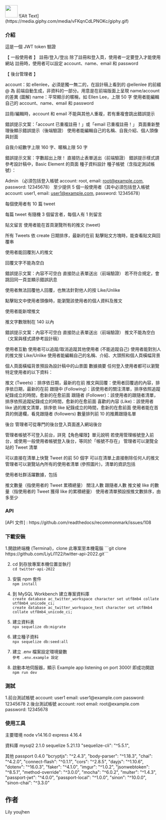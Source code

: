 
<img src="https://media.giphy.com/media/vFKqnCdLPN/OKc/giphy.gif" width="40" height="40" />
![Alt Text](https://media.giphy.com/media/vFKqnCdLPNOKc/giphy.gif)

<h3>介紹</h3>
這是一個 
JWT token 驗證

【 一般使用者 】
註冊/登入/登出
除了註冊和登入頁，使用者一定要登入才能使用網站
註冊時，使用者可以設定 account、name、email 和 password

【 後台管理者 】

account：如 ellenlee，必須是獨一無二的，在設計稿上看到的 @ellenlee 的前綴 @ 為 前端自動生成，非資料的一部分。用意是在前端版面上呈現 name/account 的差異 (圖解)
name：平常顯示的暱稱，如 Ellen Lee，上限 50 字
使用者能編輯自己的 account、name、email 和 password

註冊/編輯時，account 和 email 不能與其他人重複，若有重複會跳出錯誤提示

錯誤提示文案：「account 已重複註冊！」或「email 已重複註冊！」
頁面重新整理後顯示錯誤提示（後端驗證）
使用者能編輯自己的名稱、自我介紹、個人頭像與封面

自我介紹數字上限 160 字、暱稱上限 50 字

錯誤提示文案：字數超出上限！
直接防止表單送出（前端驗證）
錯誤提示樣式請參考設計稿中，Basic Element 的頁面
種子資料設計
種子帳號（含指定測試帳號）：

Admin （必須包括登入帳號 account: root, email: root@example.com, password: 12345678）
至少提供 5 個一般使用者（其中必須包括登入帳號 account: user1, email: user1@example.com, password: 12345678）

每個使用者有 10 篇 tweet

每篇 tweet 有隨機 3 個留言者，每個人有 1 則留言

貼文留言
使用者能在首頁瀏覽所有的推文 (tweet)

所有 Tweets 依 create 日期排序，最新的在前
點擊貼文方塊時，能查看貼文與回覆串

使用者能回覆別人的推文

回覆文字不能為空白

錯誤提示文案：內容不可空白
直接防止表單送出（前端驗證）
若不符合規定，會跳回同一頁並顯示錯誤訊息

使用者無法回覆他人回覆，也無法針對他人的按 Like/Unlike

點擊貼文中使用者頭像時，能瀏覽該使用者的個人資料及推文

使用者能新增推文

推文字數限制在 140 以內

錯誤提示文案：內容不可空白
直接防止表單送出（前端驗證）
推文不能為空白（文案與樣式請參考設計稿）

使用者互動
使用者可以追蹤/取消追蹤其他使用者 (不能追蹤自己)
使用者能對別人的推文按 Like/Unlike
使用者能編輯自己的名稱、介紹、大頭照和個人頁橫幅背景

個人頁面橫幅背景預設為設計稿中的山景圖
數據摘要
任何登入使用者都可以瀏覽特定使用者的以下資料：

推文 (Tweets)：排序依日期，最新的在前
推文與回覆：使用者回覆過的內容，排序依日期，最新的在前
跟隨中 (Following)：該使用者的關注清單，排序依照追蹤紀錄成立的時間，愈新的在愈前面
跟隨者 (Follower)：該使用者的跟隨者清單，排序依照追蹤紀錄成立的時間，愈新的在愈前面
喜歡的內容 (Like)：該使用者 like 過的推文清單，排序依 like 紀錄成立的時間，愈新的在愈前面
使用者能在首頁的側邊欄，看見跟隨者 (followers) 數量排列前 10 的推薦跟隨名單

後台
管理者可從專門的後台登入頁面進入網站後台

管理者帳號不可登入前台，詳見【角色權限】單元說明
若使用管理帳號登入前台，或使用一般使用者帳號登入後台，等同於「帳號不存在」
管理者可以瀏覽全站的 Tweet 清單

可以直接在清單上快覽 Tweet 的前 50 個字
可以在清單上直接刪除任何人的推文
管理者可以瀏覽站內所有的使用者清單 (參照圖片)，清單的資訊包括

使用者社群活躍數據，包括

推文數量（指使用者的 Tweet 累積總量）
關注人數
跟隨者人數
推文被 like 的數量（指使用者的 Tweet 獲得 like 的累積總量）
使用者清單預設按推文數排序，由多至少



<h3>API</h3>
[API 文件] : https://github.com/readthedocs/recommonmark/issues/108

<h3>下載安裝</h3>
1.開啟終端機 (Terminal)，clone 此專案至本機電腦  
```git clone https://github.com/LiyLi1122/twitter-api-2022.git```

2. cd 到存放專案本機位置並執行  
```cd twitter-api-2022```

3. 安裝 npm 套件   
```npm install```

4. 到 MySQL Workbench 建立專案資料庫  
```create database ac_twitter_workspace character set utf8mb4 collate utf8mb4_unicode_ci;```   
```create database ac_twitter_workspace_test character set utf8mb4 collate utf8mb4_unicode_ci;```

5. 建立資料表  
```npx sequelize db:migrate```

6. 建立種子資料  
```npx sequelize db:seed:all```

7. 建立 .env 檔案設定環境變數  
```參考 .env.example 設定```

8. 啟動本地伺服器，顯示 Example app listening on port 3000! 即成功開啟
```npm run dev```


<h3>測試</h3>
1.前台測試帳號
account: user1
email: user1@example.com
password: 12345678
2.後台測試帳號
account: root
email: root@example.com
password: 12345678

<h3>使用工具</h3>
主要環境
node v14.16.0
express 4.16.4

資料庫
mysql2 2.1.0
sequelize 5.21.13
"sequelize-cli": "^5.5.1",

其他
passport 0.4.0
"bcryptjs": "^2.4.3",
"body-parser": "^1.18.3",
"chai": "^4.2.0",
"connect-flash": "^0.1.1",
"cors": "^2.8.5",
"dayjs": "^1.10.6",
"dotenv": "^16.0.3",
"faker": "^4.1.0",
"imgur": "^1.0.2",
"jsonwebtoken": "^8.5.1",
"method-override": "^3.0.0",
"mocha": "^6.0.2",
"multer": "^1.4.3",
"passport-jwt": "^4.0.0",
"passport-local": "^1.0.0",
"sinon": "^10.0.0",
"sinon-chai": "^3.3.0"

<h2>作者</h2>
Lily
youjhen
